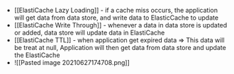 - [[ElastiCache Lazy Loading]] - if a cache miss occurs, the application will get data from data store, and write data to ElasticCache to update
- [[ElastiCache Write Through]] - whenever a data in data store is updated or added, data store will update data in ElastiCache
- [[ElastiCache TTL]] - when application get expired data => This data will be treat at null, Application will then get data from data store and update the ElastiCache
- ![[Pasted image 20210627174708.png]]